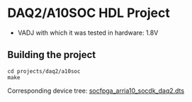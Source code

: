 <!-- no_build_example, no_no_os -->

# DAQ2/A10SOC HDL Project

- VADJ with which it was tested in hardware: 1.8V

## Building the project

```
cd projects/daq2/a10soc
make
```

Corresponding device tree: [socfpga_arria10_socdk_daq2.dts](https://github.com/analogdevicesinc/linux/blob/main/arch/arm/boot/dts/intel/socfpga/socfpga_arria10_socdk_daq2.dts)
